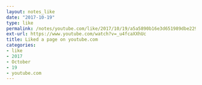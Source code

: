 ```yaml
---
layout: notes_like
date: "2017-10-19"
type: like
permalink: /notes/youtube.com/like/2017/10/19/a5a5890b16e3d651989dbe2298fb586e360fc8f2.html
ext-url: https://www.youtube.com/watch?v=_u4fcaXXhUc
title: Liked a page on youtube.com
categories:
- like
- 2017
- October
- 19
- youtube.com
---
```


